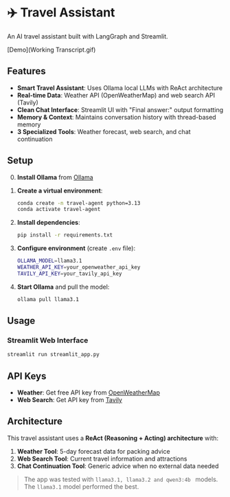 # ✈️ Travel Assistant

An AI travel assistant built with LangGraph and Streamlit.

[Demo](Working Transcript.gif)

## Features

- **Smart Travel Assistant**: Uses Ollama local LLMs with ReAct architecture
- **Real-time Data**: Weather API (OpenWeatherMap) and web search API (Tavily)
- **Clean Chat Interface**: Streamlit UI with "Final answer:" output formatting
- **Memory & Context**: Maintains conversation history with thread-based memory
- **3 Specialized Tools**: Weather forecast, web search, and chat continuation

## Setup

0. **Install Ollama** from [Ollama](https://ollama.com/)

1. **Create a virtual environment**:
   ```bash
   conda create -n travel-agent python=3.13
   conda activate travel-agent
   ```

2. **Install dependencies**:
   ```bash
   pip install -r requirements.txt
   ```

3. **Configure environment** (create `.env` file):
   ```bash
   OLLAMA_MODEL=llama3.1
   WEATHER_API_KEY=your_openweather_api_key
   TAVILY_API_KEY=your_tavily_api_key
   ```

4. **Start Ollama** and pull the model:
   ```bash
   ollama pull llama3.1
   ```

## Usage

### Streamlit Web Interface

```bash
streamlit run streamlit_app.py
```

## API Keys

- **Weather**: Get free API key from [OpenWeatherMap](https://openweathermap.org/forecast5)
- **Web Search**: Get API key from [Tavily](https://tavily.com/)

## Architecture

This travel assistant uses a **ReAct (Reasoning + Acting) architecture** with:

1. **Weather Tool**: 5-day forecast data for packing advice
2. **Web Search Tool**: Current travel information and attractions  
3. **Chat Continuation Tool**: Generic advice when no external data needed

> The app was tested with `llama3.1, llama3.2 and qwen3:4b ` models.
> The `llama3.1` model performed the best.